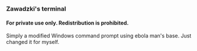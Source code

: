 ### Zawadzki's terminal
#### For private use only. Redistribution is prohibited.



Simply a modified Windows command prompt using ebola man's base. Just changed it for myself. 
